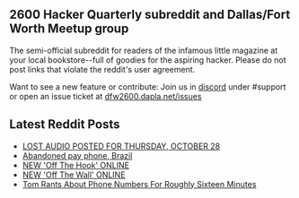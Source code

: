 ## 2600 Hacker Quarterly subreddit and Dallas/Fort Worth Meetup group
The semi-official subreddit for readers of the infamous little magazine at your local bookstore--full of goodies for the aspiring hacker. Please do not post links that violate the reddit's user agreement.

Want to see a new feature or contribute: 
Join us in [discord](https://dfw2600.dapla.net/chat) under #support or open an issue ticket at [dfw2600.dapla.net/issues](https://dfw2600.dapla.net/issues)

## Latest Reddit Posts
<!-- BLOG-POST-LIST:START -->
- [LOST AUDIO POSTED FOR THURSDAY, OCTOBER 28](https://2600.com/content/lost-audio-posted-thursday-october-28)
- [Abandoned pay phone, Brazil](https://www.reddit.com/r/2600/comments/qhcntg/abandoned_pay_phone_brazil/)
- [NEW 'Off The Hook' ONLINE](https://2600.com/hook/27-10-2021)
- [NEW 'Off The Wall' ONLINE](https://2600.com/wall/26-10-2021)
- [Tom Rants About Phone Numbers For Roughly Sixteen Minutes](https://www.reddit.com/r/2600/comments/qfxhyw/tom_rants_about_phone_numbers_for_roughly_sixteen/)
<!-- BLOG-POST-LIST:END -->
